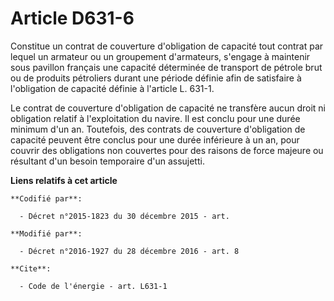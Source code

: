 # Article D631-6

Constitue un contrat de couverture d'obligation de capacité tout contrat par lequel un armateur ou un groupement d'armateurs,
s'engage à maintenir sous pavillon français une capacité déterminée de transport de pétrole brut ou de produits pétroliers
durant une période définie afin de satisfaire à l'obligation de capacité définie à l'article L. 631-1. 

Le contrat de couverture d'obligation de capacité ne transfère aucun droit ni obligation relatif à l'exploitation du navire.
Il est conclu pour une durée minimum d'un an. Toutefois,  des contrats de couverture d'obligation de capacité peuvent être
conclus pour une durée inférieure à un an, pour couvrir des obligations  non couvertes pour des raisons de force majeure ou
résultant d'un besoin  temporaire d'un assujetti.

**Liens relatifs à cet article**

	**Codifié par**:

	  - Décret n°2015-1823 du 30 décembre 2015 - art.

	**Modifié par**:

	  - Décret n°2016-1927 du 28 décembre 2016 - art. 8

	**Cite**:

	  - Code de l'énergie - art. L631-1
